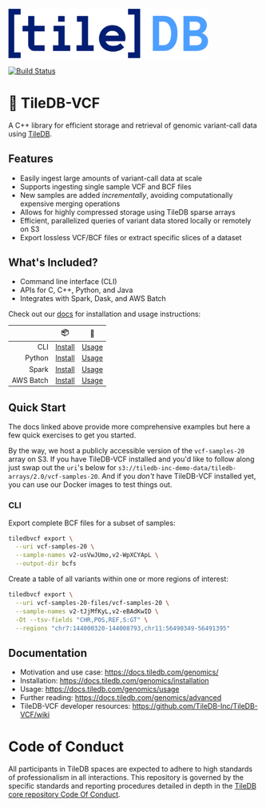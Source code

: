 <a href="https://tiledb.com"><img src="https://github.com/TileDB-Inc/TileDB/raw/dev/doc/source/_static/tiledb-logo_color_no_margin_@4x.png" alt="TileDB logo" width="400"></a>

[![Build Status](https://dev.azure.com/TileDB-Inc/CI/_apis/build/status/TileDB-VCF?branchName=master)](https://dev.azure.com/TileDB-Inc/CI/_build/latest?definitionId=8&branchName=master)

# :dna: TileDB-VCF

A C++ library for efficient storage and retrieval of genomic variant-call data using [TileDB][].

## Features

- Easily ingest large amounts of variant-call data at scale
- Supports ingesting single sample VCF and BCF files
- New samples are added *incrementally*, avoiding computationally expensive merging operations
- Allows for highly compressed storage using TileDB sparse arrays
- Efficient, parallelized queries of variant data stored locally or remotely on S3
- Export lossless VCF/BCF files or extract specific slices of a dataset

## What's Included?

- Command line interface (CLI)
- APIs for C, C++, Python, and Java
- Integrates with Spark, Dask, and AWS Batch

Check out our [docs][vcf] for installation and usage instructions:

|           |       :package:       |       :memo:       |
|----------:|:---------------------:|:------------------:|
|       CLI | [Install][inst-cli]   | [Usage][use-cli]   |
|    Python | [Install][inst-py]    | [Usage][use-py]    |
|     Spark | [Install][inst-spark] | [Usage][use-spark] |
| AWS Batch | [Install][inst-aws]   | [Usage][use-aws]   |

## Quick Start

The docs linked above provide more comprehensive examples but here a few quick exercises to get you started.

By the way, we host a publicly accessible version of the `vcf-samples-20` array on S3. If you have TileDB-VCF installed and you'd like to follow along just swap out the `uri`'s below for `s3://tiledb-inc-demo-data/tiledb-arrays/2.0/vcf-samples-20`. And if you *don't* have TileDB-VCF installed yet, you can use our Docker images to test things out.

### CLI

Export complete BCF files for a subset of samples:

```sh
tiledbvcf export \
  --uri vcf-samples-20 \
  --sample-names v2-usVwJUmo,v2-WpXCYApL \
  --output-dir bcfs
```

Create a table of all variants within one or more regions of interest:

```sh
tiledbvcf export \
  --uri vcf-samples-20-files/vcf-samples-20 \
  --sample-names v2-tJjMfKyL,v2-eBAdKwID \
  -Ot --tsv-fields "CHR,POS,REF,S:GT" \
  --regions "chr7:144000320-144008793,chr11:56490349-56491395"
```

## Documentation

* Motivation and use case: https://docs.tiledb.com/genomics/
* Installation: https://docs.tiledb.com/genomics/installation
* Usage: https://docs.tiledb.com/genomics/usage
* Further reading: https://docs.tiledb.com/genomics/advanced
* TileDB-VCF developer resources: https://github.com/TileDB-Inc/TileDB-VCF/wiki

# Code of Conduct

All participants in TileDB spaces are expected to adhere to high standards of
professionalism in all interactions. This repository is governed by the
specific standards and reporting procedures detailed in depth in the
[TileDB core repository Code Of Conduct](
https://github.com/TileDB-Inc/TileDB/blob/dev/CODE_OF_CONDUCT.md).

<!-- links -->
[tiledb]: https://tiledb.com
[vcf]: https://docs.tiledb.com/genomics/

[inst-cli]: https://docs.tiledb.com/genomics/installation/standalone-tiledb-vcf
[inst-py]: https://docs.tiledb.com/genomics/installation/python
[inst-spark]: https://docs.tiledb.com/genomics/installation/spark
[inst-aws]: https://docs.tiledb.com/genomics/installation/aws-batch

[use-cli]: https://docs.tiledb.com/genomics/usage/cli
[use-py]: https://docs.tiledb.com/genomics/usage/python
[use-spark]: https://docs.tiledb.com/genomics/usage/spark
[use-aws]: https://docs.tiledb.com/genomics/usage/aws-batch
